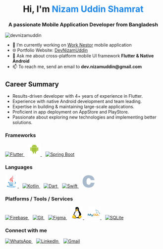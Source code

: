 <h1 align="center">Hi, I'm <span style="color: #1E88E5">Nizam Uddin Shamrat</span></h1>

<h3 align="center">A passionate Mobile Application Developer from Bangladesh</h3>

  <div class="profile-views">
    <img src="https://komarev.com/ghpvc/?username=devnizamuddin&label=Profile%20views&color=0e75b6&style=flat" 
         alt="devnizamuddin" height="24"/>
  </div>

  <ul>
    <li>🔭 I’m currently working on <a href="https://github.com/Pakiza-Software-Ltd/work_nestor_flutter" target="_blank">Work Nestor</a> mobile application</li>
    <li>🌐 Portfolio Website: <a href="https://sites.google.com/view/devnizamuddin/projects" target="_blank">DevNizamUddin</a></li>
    <li>💬 Ask me about cross-platform mobile UI framework <strong>Flutter & Native Android</strong></li>
    <li>📫 To reach me, send an email to <strong>dev.nizamuddin@gmail.com</strong></li>
  </ul>

  <h2>Career Summary</h2>
  <ul>
    <li>Results-driven developer with 4+ years of experience in Flutter.</li>
    <li>Experience with native Android development and team leading.</li>
    <li>Expertise in building & maintaining large-scale applications.</li>
    <li>Proficient in app deployment on AppStore and PlayStore.</li>
    <li>Passionate about exploring new technologies and implementing better solutions.</li>
  </ul>

### Frameworks
<a href="https://flutter.dev" target="_blank" rel="noopener noreferrer">
  <img src="https://www.vectorlogo.zone/logos/flutterio/flutterio-icon.svg" width="40" height="40" alt="Flutter">
</a>&nbsp;&nbsp;
<a href="https://developer.android.com" target="_blank" rel="noopener noreferrer">
  <img src="https://raw.githubusercontent.com/devicons/devicon/master/icons/android/android-original-wordmark.svg" width="40" height="40" alt="Android">
</a>&nbsp;&nbsp;
<a href="https://spring.io/projects/spring-boot" target="_blank" rel="noopener noreferrer">
  <img src="https://www.vectorlogo.zone/logos/springio/springio-icon.svg" width="40" height="40" alt="Spring Boot">
</a>

### Languages
<a href="https://www.java.com" target="_blank" rel="noopener noreferrer">
  <img src="https://raw.githubusercontent.com/devicons/devicon/master/icons/java/java-original.svg" width="40" height="40" alt="Java">
</a>&nbsp;&nbsp;
<a href="https://kotlinlang.org" target="_blank" rel="noopener noreferrer">
  <img src="https://www.vectorlogo.zone/logos/kotlinlang/kotlinlang-icon.svg" width="40" height="40" alt="Kotlin">
</a>&nbsp;&nbsp;
<a href="https://dart.dev" target="_blank" rel="noopener noreferrer">
  <img src="https://www.vectorlogo.zone/logos/dartlang/dartlang-icon.svg" width="40" height="40" alt="Dart">
</a>&nbsp;&nbsp;
<a href="https://developer.apple.com/swift/" target="_blank" rel="noopener noreferrer">
  <img src="https://www.vectorlogo.zone/logos/swift/swift-icon.svg" width="40" height="40" alt="Swift">
</a>&nbsp;&nbsp;
<a href="https://www.cprogramming.com/" target="_blank" rel="noopener noreferrer">
  <img src="https://raw.githubusercontent.com/devicons/devicon/master/icons/c/c-original.svg" width="40" height="40" alt="C">
</a>

### Platforms / Tools / Services
<a href="https://firebase.google.com/" target="_blank" rel="noopener noreferrer">
  <img src="https://www.vectorlogo.zone/logos/firebase/firebase-icon.svg" width="40" height="40" alt="Firebase">
</a>&nbsp;&nbsp;
<a href="https://git-scm.com/" target="_blank" rel="noopener noreferrer">
  <img src="https://www.vectorlogo.zone/logos/git-scm/git-scm-icon.svg" width="40" height="40" alt="Git">
</a>&nbsp;&nbsp;
<a href="https://www.figma.com/" target="_blank" rel="noopener noreferrer">
  <img src="https://www.vectorlogo.zone/logos/figma/figma-icon.svg" width="40" height="40" alt="Figma">
</a>&nbsp;&nbsp;
<a href="https://www.linux.org/" target="_blank" rel="noopener noreferrer">
  <img src="https://raw.githubusercontent.com/devicons/devicon/master/icons/linux/linux-original.svg" width="40" height="40" alt="Linux">
</a>&nbsp;&nbsp;
<a href="https://www.mysql.com/" target="_blank" rel="noopener noreferrer">
  <img src="https://raw.githubusercontent.com/devicons/devicon/master/icons/mysql/mysql-original-wordmark.svg" width="40" height="40" alt="MySQL">
</a>&nbsp;&nbsp;
<a href="https://www.sqlite.org/" target="_blank" rel="noopener noreferrer">
  <img src="https://www.vectorlogo.zone/logos/sqlite/sqlite-icon.svg" width="40" height="40" alt="SQLite">
</a>

### Connect with me
<a href="https://wa.me/8801715577872" target="_blank">
<img src="https://www.svgrepo.com/show/349563/whatsapp.svg" width="40" height="40" alt="WhatsApp">
</a>&nbsp;&nbsp;
<a href="https://www.linkedin.com/in/devnizamuddin" target="_blank">
<img src="https://www.svgrepo.com/show/349436/linkedin.svg" width="40" height="40" alt="LinkedIn">
</a>&nbsp;&nbsp;
<a href="mailto:dev.nizamuddin@gmail.com" target="_blank">
<img src="https://www.svgrepo.com/show/223047/gmail.svg" width="40" height="40" alt="Gmail">
</a>
